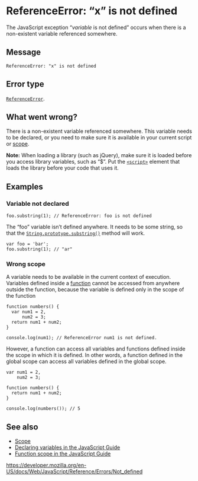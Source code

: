 ReferenceError: “x” is not defined
==================================

The JavaScript exception “*variable* is not defined” occurs when there is a non-existent variable referenced somewhere.

Message
-------

    ReferenceError: "x" is not defined

Error type
----------

[`ReferenceError`](../global_objects/referenceerror).

What went wrong?
----------------

There is a non-existent variable referenced somewhere. This variable needs to be declared, or you need to make sure it is available in your current script or [scope](https://developer.mozilla.org/en-US/docs/Glossary/Scope).

**Note:** When loading a library (such as jQuery), make sure it is loaded before you access library variables, such as “$”. Put the [`<script>`](https://developer.mozilla.org/en-US/docs/Web/HTML/Element/script) element that loads the library before your code that uses it.

Examples
--------

### Variable not declared

    foo.substring(1); // ReferenceError: foo is not defined

The “foo” variable isn’t defined anywhere. It needs to be some string, so that the [`String.prototype.substring()`](../global_objects/string/substring) method will work.

    var foo = 'bar';
    foo.substring(1); // "ar"

### Wrong scope

A variable needs to be available in the current context of execution. Variables defined inside a [function](../functions) cannot be accessed from anywhere outside the function, because the variable is defined only in the scope of the function

    function numbers() {
      var num1 = 2,
          num2 = 3;
      return num1 + num2;
    }

    console.log(num1); // ReferenceError num1 is not defined.

However, a function can access all variables and functions defined inside the scope in which it is defined. In other words, a function defined in the global scope can access all variables defined in the global scope.

    var num1 = 2,
        num2 = 3;

    function numbers() {
      return num1 + num2;
    }

    console.log(numbers()); // 5

See also
--------

-   [Scope](https://developer.mozilla.org/en-US/docs/Glossary/Scope)
-   [Declaring variables in the JavaScript Guide](https://developer.mozilla.org/en-US/docs/Web/JavaScript/Guide/Grammar_and_types#declaring_variables)
-   [Function scope in the JavaScript Guide](https://developer.mozilla.org/en-US/docs/Web/JavaScript/Guide/Functions#function_scope)

<a href="https://developer.mozilla.org/en-US/docs/Web/JavaScript/Reference/Errors/Not_defined" class="_attribution-link">https://developer.mozilla.org/en-US/docs/Web/JavaScript/Reference/Errors/Not_defined</a>
